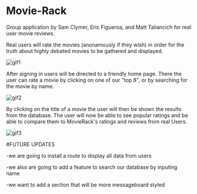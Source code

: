 # Movie-Rack
Group application by Sam Clymer, Eric Figueroa, and Matt Taliancich for real user movie reviews.

Real users will rate the movies (anonamously if they wish) in order for the truth about highly debated movies to be gathered and displayed.

![gif1](/public/assets/images/gif1.gif?raw=true "gif1")

After signing in users will be directed to a friendly home page. There the user can rate a movie by 
clicking on one of our "top 8", or by searching for the movie by name.

![gif2](/public/assets/images/gif2.gif?raw=true "gif2")

By clicking on the title of a movie the user will then be shown the results from the database.
The user will now be able to see popular ratings and be able to compare them to MovieRack's ratings 
and reviews from real Users.

![gif3](/public/assets/images/gif3.gif?raw=true "gif3")


#FUTURE UPDATES

-we are going to install a route to display all data from users

-we also are going to add a feature to search our database by inputing name

-we want to add a section that will be more messageboard styled
